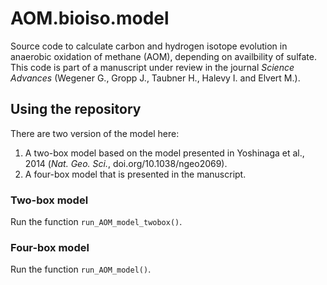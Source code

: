 # AOM.bioiso.model
Source code to calculate carbon and hydrogen isotope evolution in anaerobic oxidation of methane (AOM), depending on availbility of sulfate. This code is part of a manuscript under review in the journal *Science Advances* (Wegener G., Gropp J., Taubner H., Halevy I. and Elvert M.). 

## Using the repository
There are two version of the model here:
1. A two-box model based on the model presented in Yoshinaga et al., 2014 (*Nat. Geo. Sci.*, doi.org/10.1038/ngeo2069).
2. A four-box model that is presented in the manuscript.

### Two-box model
Run the function `run_AOM_model_twobox()`.

### Four-box model
Run the function `run_AOM_model()`.
